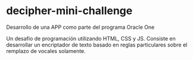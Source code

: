 # decipher-mini-challenge
Desarrollo de una APP como parte del programa Oracle One

Un desafío de programación utilizando HTML, CSS y JS. 
Consiste en desarrollar un encriptador de texto basado 
en reglas particulares sobre el remplazo de vocales solamente.

